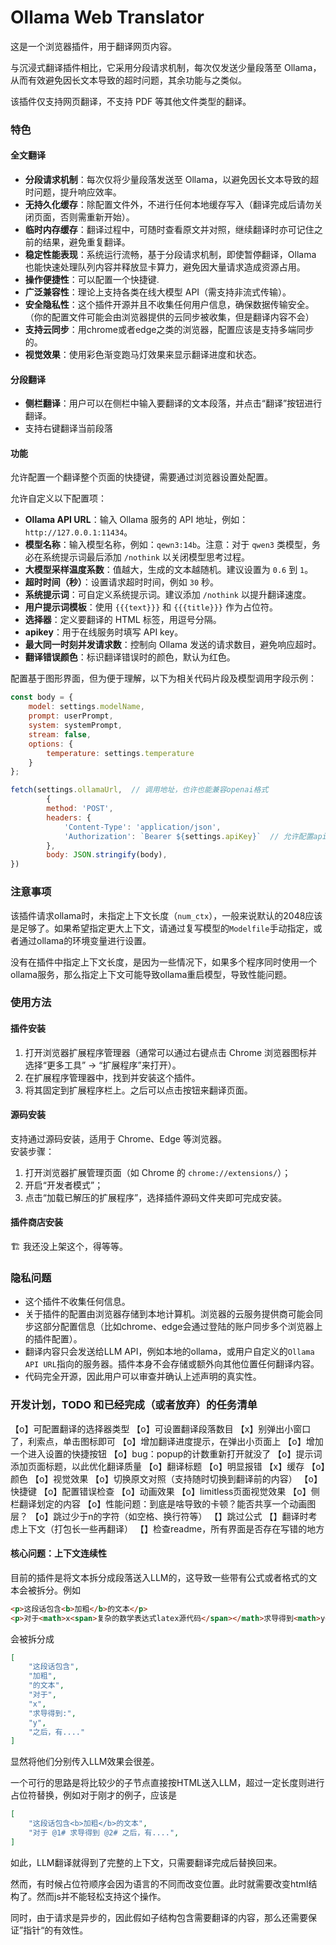 # Ollama Web Translator

这是一个浏览器插件，用于翻译网页内容。

与沉浸式翻译插件相比，它采用分段请求机制，每次仅发送少量段落至 Ollama，从而有效避免因长文本导致的超时问题，其余功能与之类似。

该插件仅支持网页翻译，不支持 PDF 等其他文件类型的翻译。

### 特色

#### 全文翻译
- **分段请求机制**：每次仅将少量段落发送至 Ollama，以避免因长文本导致的超时问题，提升响应效率。
- **无持久化缓存**：除配置文件外，不进行任何本地缓存写入（翻译完成后请勿关闭页面，否则需重新开始）。
- **临时内存缓存**：翻译过程中，可随时查看原文并对照，继续翻译时亦可记住之前的结果，避免重复翻译。
- **稳定性能表现**：系统运行流畅，基于分段请求机制，即使暂停翻译，Ollama 也能快速处理队列内容并释放显卡算力，避免因大量请求造成资源占用。
- **操作便捷性**：可以配置一个快捷键.
- **广泛兼容性**：理论上支持各类在线大模型 API（需支持非流式传输）。
- **安全隐私性**：这个插件开源并且不收集任何用户信息，确保数据传输安全。（你的配置文件可能会由浏览器提供的云同步被收集，但是翻译内容不会）
- **支持云同步**：用chrome或者edge之类的浏览器，配置应该是支持多端同步的。
- **视觉效果**：使用彩色渐变跑马灯效果来显示翻译进度和状态。

#### 分段翻译
- **侧栏翻译**：用户可以在侧栏中输入要翻译的文本段落，并点击“翻译”按钮进行翻译。
- 支持右键翻译当前段落

#### 功能

允许配置一个翻译整个页面的快捷键，需要通过浏览器设置处配置。

允许自定义以下配置项：

- **Ollama API URL**：输入 Ollama 服务的 API 地址，例如：`http://127.0.0.1:11434`。
- **模型名称**：输入模型名称，例如：`qewn3:14b`。注意：对于 `qwen3` 类模型，务必在系统提示词最后添加 `/nothink` 以关闭模型思考过程。
- **大模型采样温度系数**：值越大，生成的文本越随机。建议设置为 `0.6` 到 `1`。
- **超时时间（秒）**：设置请求超时时间，例如 `30` 秒。
- **系统提示词**：可自定义系统提示词。建议添加 `/nothink` 以提升翻译速度。
- **用户提示词模板**：使用 `{{{text}}}` 和 `{{{title}}}` 作为占位符。
- **选择器**：定义要翻译的 HTML 标签，用逗号分隔。
- **apikey**：用于在线服务时填写 API key。
- **最大同一时刻并发请求数**：控制向 Ollama 发送的请求数目，避免响应超时。
- **翻译错误颜色**：标识翻译错误时的颜色，默认为红色。

配置基于图形界面，但为便于理解，以下为相关代码片段及模型调用字段示例：

```javascript
const body = {
    model: settings.modelName,
    prompt: userPrompt,
    system: systemPrompt,
    stream: false,
    options: {
        temperature: settings.temperature
    }
};

fetch(settings.ollamaUrl,  // 调用地址，也许也能兼容openai格式
        {
        method: 'POST',
        headers: {
            'Content-Type': 'application/json',
            'Authorization': `Bearer ${settings.apiKey}`  // 允许配置apikey
        },
        body: JSON.stringify(body),
})
```

### 注意事项
该插件请求ollama时，未指定上下文长度（`num_ctx`），一般来说默认的2048应该是足够了。如果希望指定更大上下文，请通过复写模型的`Modelfile`手动指定，或者通过ollama的环境变量进行设置。

没有在插件中指定上下文长度，是因为一些情况下，如果多个程序同时使用一个ollama服务，那么指定上下文可能导致ollama重启模型，导致性能问题。

### 使用方法

#### 插件安装
1. 打开浏览器扩展程序管理器（通常可以通过右键点击 Chrome 浏览器图标并选择“更多工具” -> “扩展程序”来打开）。
2. 在扩展程序管理器中，找到并安装这个插件。
3. 将其固定到扩展程序栏上。之后可以点击按钮来翻译页面。

#### 源码安装
支持通过源码安装，适用于 Chrome、Edge 等浏览器。  
安装步骤：  
1. 打开浏览器扩展管理页面（如 Chrome 的 `chrome://extensions/`）；  
2. 开启“开发者模式”；  
3. 点击“加载已解压的扩展程序”，选择插件源码文件夹即可完成安装。

#### 插件商店安装
🏗️ 我还没上架这个，得等等。

### 隐私问题

- 这个插件不收集任何信息。
- 关于插件的配置由浏览器存储到本地计算机。浏览器的云服务提供商可能会同步这部分配置信息（比如chrome、edge会通过登陆的账户同步多个浏览器上的插件配置）。
- 翻译内容只会发送给LLM API，例如本地的ollama，或用户自定义的`Ollama API URL`指向的服务器。插件本身不会存储或额外向其他位置任何翻译内容。
- 代码完全开源，因此用户可以审查并确认上述声明的真实性。

### 开发计划，TODO 和已经完成（或者放弃）的任务清单

【o】可配置翻译的选择器类型
【o】可设置翻译段落数目
【x】别弹出小窗口了，利索点，单击图标即可
【o】增加翻译进度提示，在弹出小页面上
【o】增加一个进入设置的快捷按钮
【o】bug：popup的计数重新打开就没了
【o】提示词添加页面标题，以此优化翻译质量
【o】翻译标题
【o】明显报错
【x】缓存
【o】颜色
【o】视觉效果
【o】切换原文对照（支持随时切换到翻译前的内容）
【o】快捷键
【o】配置错误检查
【o】动画效果
【o】limitless页面视觉效果
【o】侧栏翻译划定的内容
【o】性能问题：到底是啥导致的卡顿？能否共享一个动画图层？
【o】跳过少于n的字符（如空格、换行符等）
【】跳过公式
【】翻译时考虑上下文（打包长一些再翻译）
【】检查readme，所有界面是否存在写错的地方

#### 核心问题：上下文连续性

目前的插件是将文本拆分成段落送入LLM的，这导致一些带有公式或者格式的文本会被拆分。例如

```html
<p>这段话包含<b>加粗</b>的文本</p>
<p>对于<math>x<span>复杂的数学表达式latex源代码</span></math>求导得到<math>y<span>复杂的数学表达式latex源代码</span></math>之后，有....</p>
```

会被拆分成
```json
[
    "这段话包含",
    "加粗",
    "的文本",
    "对于",
    "x",
    "求导得到:",
    "y",
    "之后，有...."
]
```

显然将他们分别传入LLM效果会很差。

一个可行的思路是将比较少的子节点直接按HTML送入LLM，超过一定长度则进行占位符替换，例如对于刚才的例子，应该是

```json
[
    "这段话包含<b>加粗</b>的文本",
    "对于 @1# 求导得到 @2# 之后，有....",
]
```

如此，LLM翻译就得到了完整的上下文，只需要翻译完成后替换回来。

然而，有时候占位符顺序会因为语言的不同而改变位置。此时就需要改变html结构了。然而js并不能轻松支持这个操作。

同时，由于请求是异步的，因此假如子结构包含需要翻译的内容，那么还需要保证”指针“的有效性。
